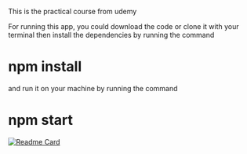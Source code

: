 This is the practical course from udemy

For running this app, you could download the code or clone it with your terminal
then install the dependencies by running the command

# npm install

and run it on your machine by running the command

# npm start

[![Readme Card](https://github-readme-stats.vercel.app/api/pin/?username=padepokanpenguin&show_owner=true&repo=react-introduction-academind-course)](https://github.com/padepokanpenguin/react-food-order-app-udemy-course)
